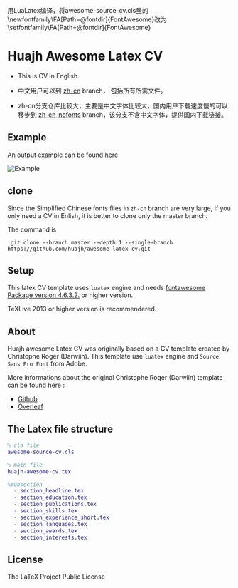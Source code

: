 用LuaLatex编译，将awesome-source-cv.cls里的\newfontfamily\FA[Path=\@fontdir]{FontAwesome}改为\setfontfamily\FA[Path=\@fontdir]{FontAwesome}


# Huajh Awesome Latex CV  

+ This is CV in English.

+ 中文用户可以到 [zh-cn](https://github.com/huajh/awesome-latex-cv/tree/zh-cn) branch， 包括所有所需文件。


+ zh-cn分支仓库比较大，主要是中文字体比较大，国内用户下载速度慢的可以移步到 [zh-cn-nofonts](https://github.com/huajh/awesome-latex-cv/tree/zh-cn-nofonts) branch，该分支不含中文字体，提供国内下载链接。



## Example

An output example can be found [here](https://huajh.github.io/cv/awesome-cv.pdf)

![Example](http://huajh.github.io/img/cv/awesome-cv-1.png)


## clone
Since the Simplified Chinese fonts files in `zh-cn` branch are very large,  if you only need a CV in Enlish, it is better to clone only the master branch. 

The command is 

```
 git clone --branch master --depth 1 --single-branch https://github.com/huajh/awesome-latex-cv.git 
```


## Setup 

This latex CV template uses `luatex` engine and needs [fontawesome Package version 4.6.3.2.](http://www.ctan.org/tex-archive/fonts/fontawesome) or higher version.

TeXLive 2013 or higher version is recommendered.

## About

Huajh awesome Latex CV was originally based on a CV template created by Christophe Roger (Darwiin). This template use `luatex` engine and `Source Sans Pro Font` from Adobe.

More informations about the original Christophe Roger (Darwiin) template can be found here :

   -  [ Github ](https://github.com/darwiin/awesome-neue-latex-cv)
   -  [ Overleaf ](https://www.overleaf.com/latex/templates/awesome-source-cv/wrdjtkkytqcw)   


## The Latex file structure

```matlab
% cls file
awesome-source-cv.cls   

% main file
huajh-awesome-cv.tex

%subsection
  - section_headline.tex
  - section_education.tex
  - section_publications.tex
  - section_skills.tex
  - section_experience_short.tex
  - section_languages.tex
  - section_awards.tex
  - section_interests.tex
```


## License

The LaTeX Project Public License

